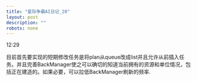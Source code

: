 ```yaml
---
title: "星际争霸AI日记_20"
layout: post
description: ""
robots: none
---
```


12:29

目前首先要实现的短期修改任务是将plan从queue改成list并且允许从前插入任务。并且完善BackManager使之可以确切的知道当前拥有的资源和单位情况，包括正在建造的。如果必要，可以拉低BackManager刷新的频率.